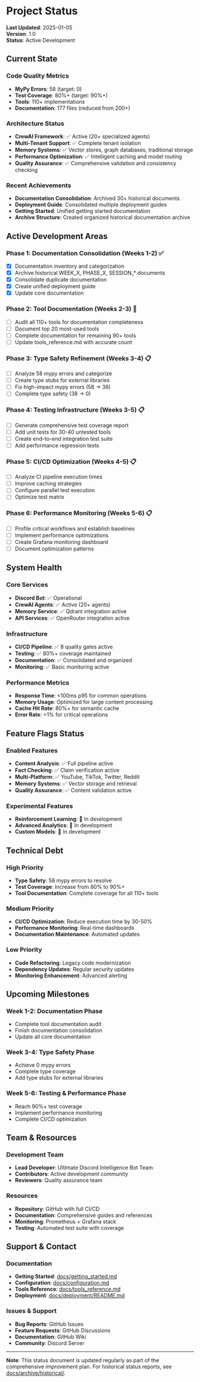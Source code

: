 # Project Status

**Last Updated**: 2025-01-05  
**Version**: 1.0  
**Status**: Active Development

## Current State

### Code Quality Metrics

- **MyPy Errors**: 58 (target: 0)
- **Test Coverage**: 80%+ (target: 90%+)
- **Tools**: 110+ implementations
- **Documentation**: 177 files (reduced from 200+)

### Architecture Status

- **CrewAI Framework**: ✅ Active (20+ specialized agents)
- **Multi-Tenant Support**: ✅ Complete tenant isolation
- **Memory Systems**: ✅ Vector stores, graph databases, traditional storage
- **Performance Optimization**: ✅ Intelligent caching and model routing
- **Quality Assurance**: ✅ Comprehensive validation and consistency checking

### Recent Achievements

- **Documentation Consolidation**: Archived 30+ historical documents
- **Deployment Guide**: Consolidated multiple deployment guides
- **Getting Started**: Unified getting started documentation
- **Archive Structure**: Created organized historical documentation archive

## Active Development Areas

### Phase 1: Documentation Consolidation (Weeks 1-2) ✅

- [x] Documentation inventory and categorization
- [x] Archive historical WEEK_X, PHASE_X, SESSION_* documents
- [x] Consolidate duplicate documentation
- [x] Create unified deployment guide
- [x] Update core documentation

### Phase 2: Tool Documentation (Weeks 2-3) 🔄

- [ ] Audit all 110+ tools for documentation completeness
- [ ] Document top 20 most-used tools
- [ ] Complete documentation for remaining 90+ tools
- [ ] Update tools_reference.md with accurate count

### Phase 3: Type Safety Refinement (Weeks 3-4) 📋

- [ ] Analyze 58 mypy errors and categorize
- [ ] Create type stubs for external libraries
- [ ] Fix high-impact mypy errors (58 → 38)
- [ ] Complete type safety (38 → 0)

### Phase 4: Testing Infrastructure (Weeks 3-5) 📋

- [ ] Generate comprehensive test coverage report
- [ ] Add unit tests for 30-40 untested tools
- [ ] Create end-to-end integration test suite
- [ ] Add performance regression tests

### Phase 5: CI/CD Optimization (Weeks 4-5) 📋

- [ ] Analyze CI pipeline execution times
- [ ] Improve caching strategies
- [ ] Configure parallel test execution
- [ ] Optimize test matrix

### Phase 6: Performance Monitoring (Weeks 5-6) 📋

- [ ] Profile critical workflows and establish baselines
- [ ] Implement performance optimizations
- [ ] Create Grafana monitoring dashboard
- [ ] Document optimization patterns

## System Health

### Core Services

- **Discord Bot**: ✅ Operational
- **CrewAI Agents**: ✅ Active (20+ agents)
- **Memory Service**: ✅ Qdrant integration active
- **API Services**: ✅ OpenRouter integration active

### Infrastructure

- **CI/CD Pipeline**: ✅ 8 quality gates active
- **Testing**: ✅ 80%+ coverage maintained
- **Documentation**: ✅ Consolidated and organized
- **Monitoring**: ✅ Basic monitoring active

### Performance Metrics

- **Response Time**: <100ms p95 for common operations
- **Memory Usage**: Optimized for large content processing
- **Cache Hit Rate**: 80%+ for semantic cache
- **Error Rate**: <1% for critical operations

## Feature Flags Status

### Enabled Features

- **Content Analysis**: ✅ Full pipeline active
- **Fact Checking**: ✅ Claim verification active
- **Multi-Platform**: ✅ YouTube, TikTok, Twitter, Reddit
- **Memory Systems**: ✅ Vector storage and retrieval
- **Quality Assurance**: ✅ Content validation active

### Experimental Features

- **Reinforcement Learning**: 🔬 In development
- **Advanced Analytics**: 🔬 In development
- **Custom Models**: 🔬 In development

## Technical Debt

### High Priority

- **Type Safety**: 58 mypy errors to resolve
- **Test Coverage**: Increase from 80% to 90%+
- **Tool Documentation**: Complete coverage for all 110+ tools

### Medium Priority

- **CI/CD Optimization**: Reduce execution time by 30-50%
- **Performance Monitoring**: Real-time dashboards
- **Documentation Maintenance**: Automated updates

### Low Priority

- **Code Refactoring**: Legacy code modernization
- **Dependency Updates**: Regular security updates
- **Monitoring Enhancement**: Advanced alerting

## Upcoming Milestones

### Week 1-2: Documentation Phase

- Complete tool documentation audit
- Finish documentation consolidation
- Update all core documentation

### Week 3-4: Type Safety Phase

- Achieve 0 mypy errors
- Complete type coverage
- Add type stubs for external libraries

### Week 5-6: Testing & Performance Phase

- Reach 90%+ test coverage
- Implement performance monitoring
- Complete CI/CD optimization

## Team & Resources

### Development Team

- **Lead Developer**: Ultimate Discord Intelligence Bot Team
- **Contributors**: Active development community
- **Reviewers**: Quality assurance team

### Resources

- **Repository**: GitHub with full CI/CD
- **Documentation**: Comprehensive guides and references
- **Monitoring**: Prometheus + Grafana stack
- **Testing**: Automated test suite with coverage

## Support & Contact

### Documentation

- **Getting Started**: [docs/getting_started.md](getting_started.md)
- **Configuration**: [docs/configuration.md](configuration.md)
- **Tools Reference**: [docs/tools_reference.md](tools_reference.md)
- **Deployment**: [docs/deployment/README.md](deployment/README.md)

### Issues & Support

- **Bug Reports**: GitHub Issues
- **Feature Requests**: GitHub Discussions
- **Documentation**: GitHub Wiki
- **Community**: Discord Server

---

**Note**: This status document is updated regularly as part of the comprehensive improvement plan. For historical status reports, see [docs/archive/historical/](archive/historical/).
